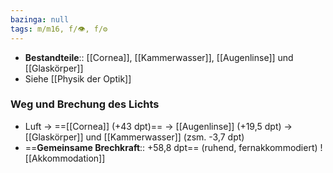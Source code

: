 ```yaml
---
bazinga: null
tags: m/m16, f/👁️, f/⚙️
---
```

- **Bestandteile**:: [[Cornea]], [[Kammerwasser]], [[Augenlinse]] und [[Glaskörper]]
- Siehe [[Physik der Optik]]
### Weg und Brechung des Lichts
- Luft → ==[[Cornea]] (+43 dpt)== → [[Augenlinse]] (+19,5 dpt) → [[Glaskörper]] und [[Kammerwasser]] (zsm. -3,7 dpt)
- ==**Gemeinsame Brechkraft**:: +58,8 dpt== (ruhend, fernakkommodiert)
![[Akkommodation]]